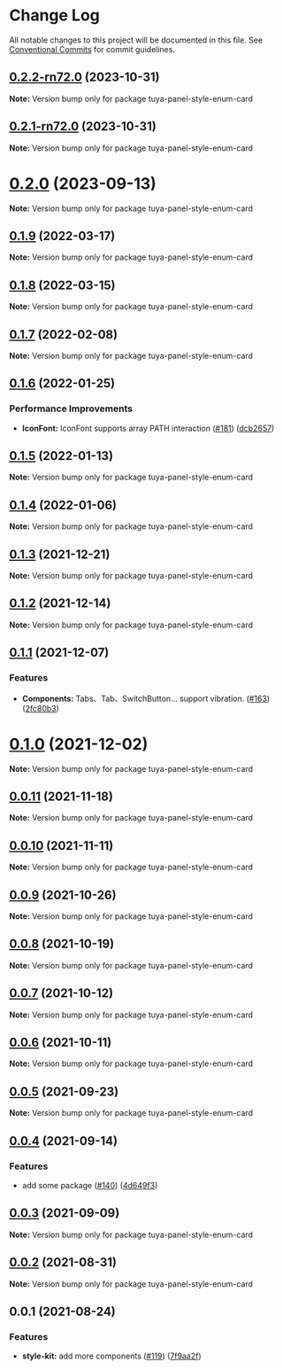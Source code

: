 # Change Log

All notable changes to this project will be documented in this file.
See [Conventional Commits](https://conventionalcommits.org) for commit guidelines.

## [0.2.2-rn72.0](https://github.com/tuya/tuya-panel-kit/compare/tuya-panel-style-enum-card@0.2.1-rn72.0...tuya-panel-style-enum-card@0.2.2-rn72.0) (2023-10-31)

**Note:** Version bump only for package tuya-panel-style-enum-card





## [0.2.1-rn72.0](https://github.com/tuya/tuya-panel-kit/compare/tuya-panel-style-enum-card@0.2.0...tuya-panel-style-enum-card@0.2.1-rn72.0) (2023-10-31)

**Note:** Version bump only for package tuya-panel-style-enum-card





# [0.2.0](https://github.com/tuya/tuya-panel-kit/compare/tuya-panel-style-enum-card@0.1.9...tuya-panel-style-enum-card@0.2.0) (2023-09-13)

**Note:** Version bump only for package tuya-panel-style-enum-card





## [0.1.9](https://github.com/tuya/tuya-panel-kit/compare/tuya-panel-style-enum-card@0.1.8...tuya-panel-style-enum-card@0.1.9) (2022-03-17)

**Note:** Version bump only for package tuya-panel-style-enum-card





## [0.1.8](https://github.com/tuya/tuya-panel-kit/compare/tuya-panel-style-enum-card@0.1.7...tuya-panel-style-enum-card@0.1.8) (2022-03-15)

**Note:** Version bump only for package tuya-panel-style-enum-card





## [0.1.7](https://github.com/tuya/tuya-panel-kit/compare/tuya-panel-style-enum-card@0.1.6...tuya-panel-style-enum-card@0.1.7) (2022-02-08)

**Note:** Version bump only for package tuya-panel-style-enum-card





## [0.1.6](https://github.com/tuya/tuya-panel-kit/compare/tuya-panel-style-enum-card@0.1.5...tuya-panel-style-enum-card@0.1.6) (2022-01-25)


### Performance Improvements

* **IconFont:** IconFont supports array PATH interaction ([#181](https://github.com/tuya/tuya-panel-kit/issues/181)) ([dcb2657](https://github.com/tuya/tuya-panel-kit/commit/dcb265796730e79c0671ad485ea45458193fba11))





## [0.1.5](https://github.com/tuya/tuya-panel-kit/compare/tuya-panel-style-enum-card@0.1.4...tuya-panel-style-enum-card@0.1.5) (2022-01-13)

**Note:** Version bump only for package tuya-panel-style-enum-card





## [0.1.4](https://github.com/tuya/tuya-panel-kit/compare/tuya-panel-style-enum-card@0.1.3...tuya-panel-style-enum-card@0.1.4) (2022-01-06)

**Note:** Version bump only for package tuya-panel-style-enum-card





## [0.1.3](https://github.com/tuya/tuya-panel-kit/compare/tuya-panel-style-enum-card@0.1.2...tuya-panel-style-enum-card@0.1.3) (2021-12-21)

**Note:** Version bump only for package tuya-panel-style-enum-card





## [0.1.2](https://github.com/tuya/tuya-panel-kit/compare/tuya-panel-style-enum-card@0.1.1...tuya-panel-style-enum-card@0.1.2) (2021-12-14)

**Note:** Version bump only for package tuya-panel-style-enum-card





## [0.1.1](https://github.com/tuya/tuya-panel-kit/compare/tuya-panel-style-enum-card@0.0.11...tuya-panel-style-enum-card@0.1.1) (2021-12-07)


### Features

* **Components:** Tabs、Tab、SwitchButton... support vibration. ([#163](https://github.com/tuya/tuya-panel-kit/issues/163)) ([2fc80b3](https://github.com/tuya/tuya-panel-kit/commit/2fc80b3924890e9f5076475472ac5d5b41f17f33))





# [0.1.0](https://github.com/tuya/tuya-panel-kit/compare/tuya-panel-style-enum-card@0.0.11...tuya-panel-style-enum-card@0.1.0) (2021-12-02)

**Note:** Version bump only for package tuya-panel-style-enum-card





## [0.0.11](https://github.com/tuya/tuya-panel-kit/compare/tuya-panel-style-enum-card@0.0.10...tuya-panel-style-enum-card@0.0.11) (2021-11-18)

**Note:** Version bump only for package tuya-panel-style-enum-card





## [0.0.10](https://github.com/tuya/tuya-panel-kit/compare/tuya-panel-style-enum-card@0.0.9...tuya-panel-style-enum-card@0.0.10) (2021-11-11)

**Note:** Version bump only for package tuya-panel-style-enum-card





## [0.0.9](https://github.com/tuya/tuya-panel-kit/compare/tuya-panel-style-enum-card@0.0.8...tuya-panel-style-enum-card@0.0.9) (2021-10-26)

**Note:** Version bump only for package tuya-panel-style-enum-card





## [0.0.8](https://github.com/tuya/tuya-panel-kit/compare/tuya-panel-style-enum-card@0.0.6...tuya-panel-style-enum-card@0.0.8) (2021-10-19)

**Note:** Version bump only for package tuya-panel-style-enum-card





## [0.0.7](https://github.com/tuya/tuya-panel-kit/compare/tuya-panel-style-enum-card@0.0.6...tuya-panel-style-enum-card@0.0.7) (2021-10-12)

**Note:** Version bump only for package tuya-panel-style-enum-card





## [0.0.6](https://github.com/tuya/tuya-panel-kit/compare/tuya-panel-style-enum-card@0.0.5...tuya-panel-style-enum-card@0.0.6) (2021-10-11)

**Note:** Version bump only for package tuya-panel-style-enum-card





## [0.0.5](https://github.com/tuya/tuya-panel-kit/compare/tuya-panel-style-enum-card@0.0.4...tuya-panel-style-enum-card@0.0.5) (2021-09-23)

**Note:** Version bump only for package tuya-panel-style-enum-card





## [0.0.4](https://github.com/tuya/tuya-panel-kit/compare/tuya-panel-style-enum-card@0.0.3...tuya-panel-style-enum-card@0.0.4) (2021-09-14)


### Features

* add some package ([#140](https://github.com/tuya/tuya-panel-kit/issues/140)) ([4d649f3](https://github.com/tuya/tuya-panel-kit/commit/4d649f3020ac96bc9aa16c0d27f925b13244317c))





## [0.0.3](https://github.com/tuya/tuya-panel-kit/compare/tuya-panel-style-enum-card@0.0.2...tuya-panel-style-enum-card@0.0.3) (2021-09-09)

**Note:** Version bump only for package tuya-panel-style-enum-card





## [0.0.2](https://github.com/tuya/tuya-panel-kit/compare/tuya-panel-style-enum-card@0.0.1...tuya-panel-style-enum-card@0.0.2) (2021-08-31)

**Note:** Version bump only for package tuya-panel-style-enum-card





## 0.0.1 (2021-08-24)


### Features

* **style-kit:** add more components ([#119](https://github.com/tuya/tuya-panel-kit/issues/119)) ([7f9aa2f](https://github.com/tuya/tuya-panel-kit/commit/7f9aa2fecf01c73760eeb88fcc09703ccef3afca))
